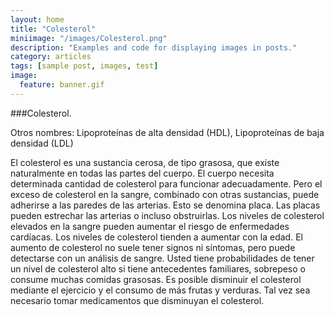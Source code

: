 ```yaml
---
layout: home 
title: "Colesterol"
miniimage: "/images/Colesterol.png"
description: "Examples and code for displaying images in posts."
category: articles
tags: [sample post, images, test]
image:
  feature: banner.gif
---
```


###Colesterol.

Otros nombres: Lipoproteínas de alta densidad (HDL), Lipoproteínas de baja densidad (LDL) 

El colesterol es una sustancia cerosa, de tipo grasosa, que existe naturalmente en todas las partes del cuerpo. El cuerpo necesita determinada cantidad de colesterol para funcionar adecuadamente. Pero el exceso de colesterol en la sangre, combinado con otras sustancias, puede adherirse a las paredes de las arterias. Esto se denomina placa. Las placas pueden estrechar las arterias o incluso obstruirlas.
Los niveles de colesterol elevados en la sangre pueden aumentar el riesgo de enfermedades cardíacas. Los niveles de colesterol tienden a aumentar con la edad. El aumento de colesterol no suele tener signos ni síntomas, pero puede detectarse con un análisis de sangre. Usted tiene probabilidades de tener un nivel de colesterol alto si tiene antecedentes familiares, sobrepeso o consume muchas comidas grasosas.
Es posible disminuir el colesterol mediante el ejercicio y el consumo de más frutas y verduras. Tal vez sea necesario tomar medicamentos que disminuyan el colesterol.

